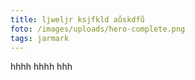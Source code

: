 ```yaml
---
title: ljweljr ksjfkld aůskdfů
foto: /images/uploads/hero-complete.png
tags: jarmark
---
```

hhhh hhhh hhh
